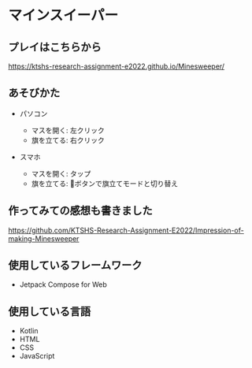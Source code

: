 # マインスイーパー

## プレイはこちらから

https://ktshs-research-assignment-e2022.github.io/Minesweeper/

## あそびかた

- パソコン
    - マスを開く: 左クリック
    - 旗を立てる: 右クリック


- スマホ
    - マスを開く: タップ
    - 旗を立てる: 🚩ボタンで旗立てモードと切り替え
    
## 作ってみての感想も書きました

https://github.com/KTSHS-Research-Assignment-E2022/Impression-of-making-Minesweeper

## 使用しているフレームワーク

- Jetpack Compose for Web

## 使用している言語

- Kotlin
- HTML
- CSS
- JavaScript
